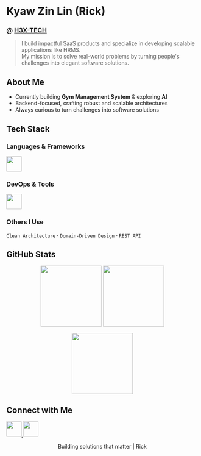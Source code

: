 # Kyaw Zin Lin (Rick)  

###  @ [H3X-TECH](https://your-h3x-tech-link.com)  

> I build impactful SaaS products and specialize in developing scalable applications like HRMS.  
> My mission is to solve real-world problems by turning people's challenges into elegant software solutions.  


## About Me  
- Currently building **Gym Management System** & exploring **AI**  
- Backend-focused, crafting robust and scalable architectures  
- Always curious to turn challenges into software solutions  

## Tech Stack  
### Languages & Frameworks  
<p>
  <img src="https://skillicons.dev/icons?i=cs,dotnet,react,nextjs&theme=light" height="40"/>
</p>

### DevOps & Tools  
<p>
  <img src="https://skillicons.dev/icons?i=docker,github,postgres,aws&theme=light" height="40"/>
</p>

### Others I Use  
`Clean Architecture` · `Domain-Driven Design` · `REST API`  

## GitHub Stats  

<p align="center">
  <img src="https://github-readme-stats.vercel.app/api?username=KyawZinLin3&show_icons=true&theme=transparent&hide_border=true&hide_title=true&rank_icon=github" height="160"/>
  <img src="https://github-readme-stats.vercel.app/api/top-langs/?username=KyawZinLin3&layout=compact&theme=transparent&hide_border=true" height="160"/>
</p>
<p align="center">
  <img src="https://github-readme-streak-stats.herokuapp.com?user=KyawZinLin3&theme=transparent&hide_border=true" height="160"/>
</p>


## Connect with Me  
<p align="left">
   <a href="https://linkedin.com/in/your-link" target="_blank">
    <img src="https://skillicons.dev/icons?i=gmail&theme=light" height="40"/>
  </a>
  <a href="www.linkedin.com/in/kyaw-zin-lin" target="_blank">
    <img src="https://skillicons.dev/icons?i=linkedin" height="40"/>
  </a>
</p>
<p align="center">Building solutions that matter | Rick</p>
